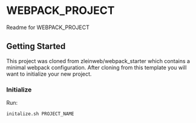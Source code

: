 # WEBPACK_PROJECT

Readme for WEBPACK_PROJECT

## Getting Started

This project was cloned from zleinweb/webpack_starter which contains a minimal webpack configuration. After cloning from this template you will want to initialize your new project.

### Initialize

Run:

```
initalize.sh PROJECT_NAME
```
